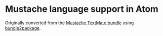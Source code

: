 # Mustache language support in Atom

Originally converted from the [Mustache TextMate bundle](https://github.com/textmate/mustache.tmbundle)
using [bundle2package](https://github.com/atom/bundle2package).
